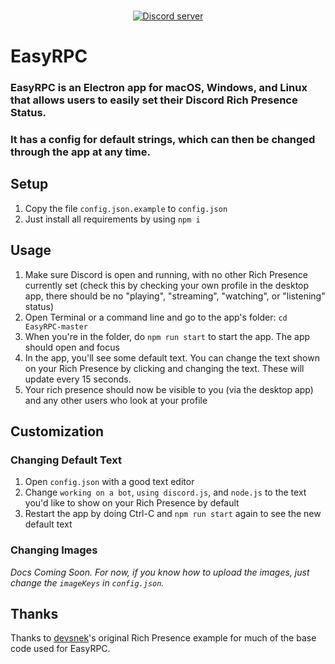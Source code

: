 <div align="center">
  <br />
  <p>
    <a href="https://discord.gg/code"><img src="https://discordapp.com/api/guilds/268970339948691456/embed.png" alt="Discord server" /></a>
  </p>
</div>

# EasyRPC

### EasyRPC is an Electron app for macOS, Windows, and Linux that allows users to easily set their Discord Rich Presence Status.

### It has a config for default strings, which can then be changed through the app at any time.

## Setup

1. Copy the file `config.json.example` to `config.json`
2. Just install all requirements by using `npm i`

## Usage

1. Make sure Discord is open and running, with no other Rich Presence currently set (check this by checking your own profile in the desktop app, there should be no "playing", "streaming", "watching", or "listening" status)
2. Open Terminal or a command line and go to the app's folder: `cd EasyRPC-master`
3. When you're in the folder, do `npm run start` to start the app. The app should open and focus
4. In the app, you'll see some default text. You can change the text shown on your Rich Presence by clicking and changing the text. These will update every 15 seconds.
5. Your rich presence should now be visible to you (via the desktop app) and any other users who look at your profile

## Customization

### Changing Default Text

1. Open `config.json` with a good text editor
2. Change `working on a bot`, `using discord.js`, and `node.js` to the text you'd like to show on your Rich Presence by default
3. Restart the app by doing Ctrl-C and `npm run start` again to see the new default text

### Changing Images

*Docs Coming Soon. For now, if you know how to upload the images, just change the `imageKeys` in `config.json`.*

## Thanks

Thanks to [devsnek](https://github.com/devsnek)'s original Rich Presence example for much of the base code used for EasyRPC.
